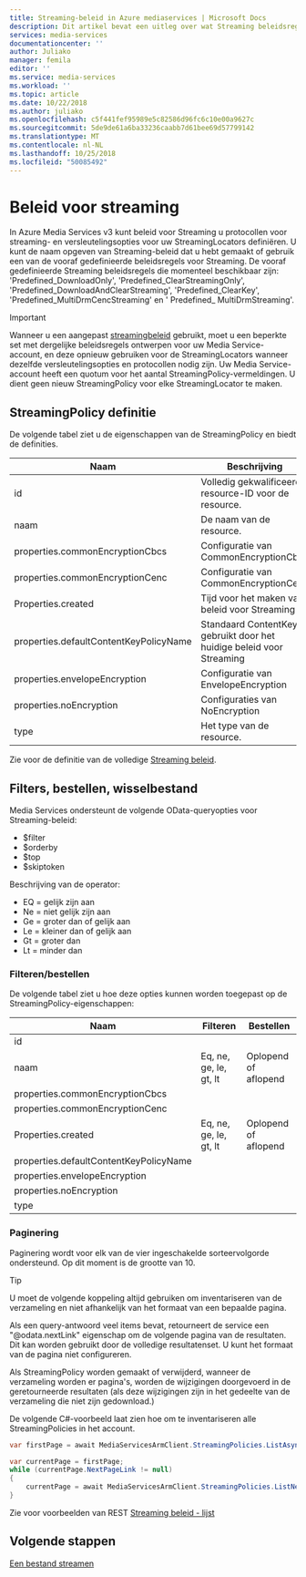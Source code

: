 ```yaml
---
title: Streaming-beleid in Azure mediaservices | Microsoft Docs
description: Dit artikel bevat een uitleg over wat Streaming beleidsregels zijn en hoe ze worden gebruikt door Azure Media Services.
services: media-services
documentationcenter: ''
author: Juliako
manager: femila
editor: ''
ms.service: media-services
ms.workload: ''
ms.topic: article
ms.date: 10/22/2018
ms.author: juliako
ms.openlocfilehash: c5f441fef95989e5c82586d96fc6c10e00a9627c
ms.sourcegitcommit: 5de9de61a6ba33236caabb7d61bee69d57799142
ms.translationtype: MT
ms.contentlocale: nl-NL
ms.lasthandoff: 10/25/2018
ms.locfileid: "50085492"
---
```

# <a name="streaming-policies"></a>Beleid voor streaming

In Azure Media Services v3 kunt beleid voor Streaming u protocollen voor streaming- en versleutelingsopties voor uw StreamingLocators definiëren. U kunt de naam opgeven van Streaming-beleid dat u hebt gemaakt of gebruik een van de vooraf gedefinieerde beleidsregels voor Streaming. De vooraf gedefinieerde Streaming beleidsregels die momenteel beschikbaar zijn: 'Predefined_DownloadOnly', 'Predefined_ClearStreamingOnly', 'Predefined_DownloadAndClearStreaming', 'Predefined_ClearKey', 'Predefined_MultiDrmCencStreaming' en ' Predefined_ MultiDrmStreaming'.

> [!IMPORTANT]
> Wanneer u een aangepast [streamingbeleid](https://docs.microsoft.com/rest/api/media/streamingpolicies) gebruikt, moet u een beperkte set met dergelijke beleidsregels ontwerpen voor uw Media Service-account, en deze opnieuw gebruiken voor de StreamingLocators wanneer dezelfde versleutelingsopties en protocollen nodig zijn. Uw Media Service-account heeft een quotum voor het aantal StreamingPolicy-vermeldingen. U dient geen nieuw StreamingPolicy voor elke StreamingLocator te maken.

## <a name="streamingpolicy-definition"></a>StreamingPolicy definitie

De volgende tabel ziet u de eigenschappen van de StreamingPolicy en biedt de definities.

|Naam|Beschrijving|
|---|---|
|id|Volledig gekwalificeerde resource-ID voor de resource.|
|naam|De naam van de resource.|
|properties.commonEncryptionCbcs|Configuratie van CommonEncryptionCbcs|
|properties.commonEncryptionCenc|Configuratie van CommonEncryptionCenc|
|Properties.created |Tijd voor het maken van beleid voor Streaming|
|properties.defaultContentKeyPolicyName |Standaard ContentKey gebruikt door het huidige beleid voor Streaming|
|properties.envelopeEncryption  |Configuratie van EnvelopeEncryption|
|properties.noEncryption|Configuraties van NoEncryption|
|type|Het type van de resource.|

Zie voor de definitie van de volledige [Streaming beleid](https://docs.microsoft.com/rest/api/media/streamingpolicies).

## <a name="filtering-ordering-paging"></a>Filters, bestellen, wisselbestand

Media Services ondersteunt de volgende OData-queryopties voor Streaming-beleid: 

* $filter 
* $orderby 
* $top 
* $skiptoken 

Beschrijving van de operator:

* EQ = gelijk zijn aan
* Ne = niet gelijk zijn aan
* Ge = groter dan of gelijk aan
* Le = kleiner dan of gelijk aan
* Gt = groter dan
* Lt = minder dan

### <a name="filteringordering"></a>Filteren/bestellen

De volgende tabel ziet u hoe deze opties kunnen worden toegepast op de StreamingPolicy-eigenschappen: 

|Naam|Filteren|Bestellen|
|---|---|---|
|id|||
|naam|Eq, ne, ge, le, gt, lt|Oplopend of aflopend|
|properties.commonEncryptionCbcs|||
|properties.commonEncryptionCenc|||
|Properties.created |Eq, ne, ge, le, gt, lt|Oplopend of aflopend|
|properties.defaultContentKeyPolicyName |||
|properties.envelopeEncryption|||
|properties.noEncryption|||
|type|||

### <a name="pagination"></a>Paginering

Paginering wordt voor elk van de vier ingeschakelde sorteervolgorde ondersteund. Op dit moment is de grootte van 10.

> [!TIP]
> U moet de volgende koppeling altijd gebruiken om inventariseren van de verzameling en niet afhankelijk van het formaat van een bepaalde pagina.

Als een query-antwoord veel items bevat, retourneert de service een "\@odata.nextLink" eigenschap om de volgende pagina van de resultaten. Dit kan worden gebruikt door de volledige resultatenset. U kunt het formaat van de pagina niet configureren. 

Als StreamingPolicy worden gemaakt of verwijderd, wanneer de verzameling worden er pagina's, worden de wijzigingen doorgevoerd in de geretourneerde resultaten (als deze wijzigingen zijn in het gedeelte van de verzameling die niet zijn gedownload.) 

De volgende C#-voorbeeld laat zien hoe om te inventariseren alle StreamingPolicies in het account.

```csharp
var firstPage = await MediaServicesArmClient.StreamingPolicies.ListAsync(CustomerResourceGroup, CustomerAccountName);

var currentPage = firstPage;
while (currentPage.NextPageLink != null)
{
    currentPage = await MediaServicesArmClient.StreamingPolicies.ListNextAsync(currentPage.NextPageLink);
}
```

Zie voor voorbeelden van REST [Streaming beleid - lijst](https://docs.microsoft.com/rest/api/media/streamingpolicies/list)

## <a name="next-steps"></a>Volgende stappen

[Een bestand streamen](stream-files-dotnet-quickstart.md)
